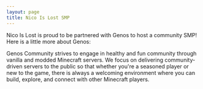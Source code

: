 ```yaml
---
layout: page
title: Nico Is Lost SMP
---
```


Nico Is Lost is proud to be partnered with Genos to host a community SMP!
Here is a little more about Genos:

Genos Community strives to engage in healthy and fun community through vanilla and modded Minecraft servers. We focus on delivering community-driven servers to the public so that whether you're a seasoned player or new to the game, there is always a welcoming environment where you can build, explore, and connect with other Minecraft players.
